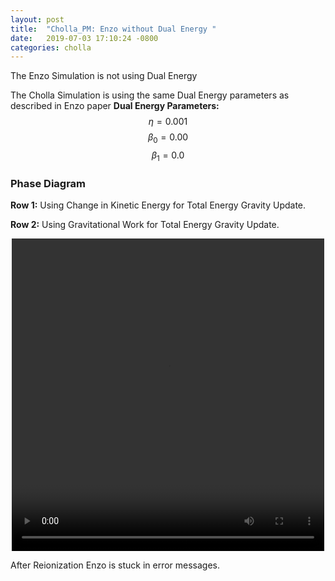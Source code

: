 ```yaml
---
layout: post
title:  "Cholla_PM: Enzo without Dual Energy "
date:   2019-07-03 17:10:24 -0800
categories: cholla
---
```



The Enzo Simulation is not using Dual Energy

The Cholla Simulation is using the same Dual Energy parameters as described in Enzo paper
**Dual Energy Parameters:** $$\eta=0.001$$    $$\beta_0 = 0.00$$     $$\beta_1 = 0.0$$

 
 
### Phase Diagram

**Row 1:** Using Change in Kinetic Energy for Total Energy Gravity Update.

**Row 2:** Using Gravitational Work for Total Energy Gravity Update.

<div style="text-align: center">
<video src="{{ site.url }}assets/videos/phase_diagram_DE_beta_simple_beta0.00_noDE.mp4" width="500" height="500" controls preload> </video>
</div>


After Reionization Enzo is stuck in error messages. 